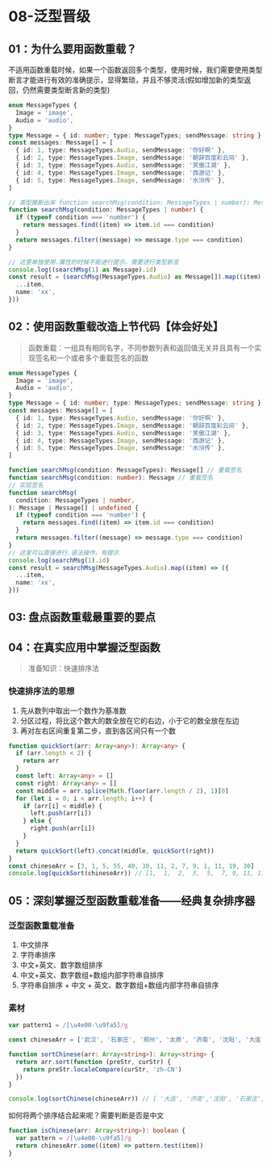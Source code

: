 # 08-泛型晋级

## 01：为什么要用函数重载？

不适用函数重载时候，如果一个函数返回多个类型，使用时候，我们需要使用类型断言才能进行有效的准确提示，显得繁琐，并且不够灵活(假如增加新的类型返回，仍然需要类型断言新的类型)

```typescript
enum MessageTypes {
  Image = 'image',
  Audio = 'audio',
}
type Message = { id: number; type: MessageTypes; sendMessage: string }
const messages: Message[] = [
  { id: 1, type: MessageTypes.Audio, sendMessage: '你好啊' },
  { id: 2, type: MessageTypes.Image, sendMessage: '朝辞百度彩云间' },
  { id: 3, type: MessageTypes.Audio, sendMessage: '笑傲江湖' },
  { id: 4, type: MessageTypes.Image, sendMessage: '西游记' },
  { id: 5, type: MessageTypes.Image, sendMessage: '水浒传' },
]

// 类型推断出来 function searchMsg(condition: MessageTypes | number): Message | Message[] | undefined
function searchMsg(condition: MessageTypes | number) {
  if (typeof condition === 'number') {
    return messages.find((item) => item.id === condition)
  }
  return messages.filter((message) => message.type === condition)
}

// 这里单独使用.属性的时候不能进行提示，需要进行类型断言
console.log((searchMsg(1) as Message).id)
const result = (searchMsg(MessageTypes.Audio) as Message[]).map((item) => ({
  ...item,
  name: 'xx',
}))
```

## 02：使用函数重载改造上节代码【体会好处】

> 函数重载：一组具有相同名字，不同参数列表和返回值无关并且具有一个实现签名和一个或者多个重载签名的函数

```typescript
enum MessageTypes {
  Image = 'image',
  Audio = 'audio',
}
type Message = { id: number; type: MessageTypes; sendMessage: string }
const messages: Message[] = [
  { id: 1, type: MessageTypes.Audio, sendMessage: '你好啊' },
  { id: 2, type: MessageTypes.Image, sendMessage: '朝辞百度彩云间' },
  { id: 3, type: MessageTypes.Audio, sendMessage: '笑傲江湖' },
  { id: 4, type: MessageTypes.Image, sendMessage: '西游记' },
  { id: 5, type: MessageTypes.Image, sendMessage: '水浒传' },
]

function searchMsg(condition: MessageTypes): Message[] // 重载签名
function searchMsg(condition: number): Message // 重载签名
// 实现签名
function searchMsg(
  condition: MessageTypes | number,
): Message | Message[] | undefined {
  if (typeof condition === 'number') {
    return messages.find((item) => item.id === condition)
  }
  return messages.filter((message) => message.type === condition)
}
// 这里可以直接进行.语法操作，有提示
console.log(searchMsg(1).id)
const result = searchMsg(MessageTypes.Audio).map((item) => ({
  ...item,
  name: 'xx',
}))
```

## 03: 盘点函数重载最重要的要点

## 04：在真实应用中掌握泛型函数

> 准备知识：快速排序法

### 快速排序法的思想

1. 先从数列中取出一个数作为基准数
2. 分区过程，将比这个数大的数全放在它的右边，小于它的数全放在左边
3. 再对左右区间重复第二步，直到各区间只有一个数

```typescript
function quickSort(arr: Array<any>): Array<any> {
  if (arr.length < 2) {
    return arr
  }
  const left: Array<any> = []
  const right: Array<any> = []
  const middle = arr.splice(Math.floor(arr.length / 2), 1)[0]
  for (let i = 0; i < arr.length; i++) {
    if (arr[i] < middle) {
      left.push(arr[i])
    } else {
      right.push(arr[i])
    }
  }
  return quickSort(left).concat(middle, quickSort(right))
}
const chineseArr = [3, 1, 5, 55, 40, 30, 11, 2, 7, 9, 1, 11, 19, 30]
console.log(quickSort(chineseArr)) // [1,  1,  2,  3,  5,  7, 9, 11, 11, 19, 30, 30,40, 55]
```

## 05：深刻掌握泛型函数重载准备——经典复杂排序器

### 泛型函数重载准备

1. 中文排序
2. 字符串排序
3. 中文+英文、数字数组排序
4. 中文+英文、数字数组+数组内部字符串自排序
5. 字符串自排序 + 中文 + 英文、数字数组+数组内部字符串自排序

### 素材

```typescript
var pattern1 = /[\u4e00-\u9fa5]/g
```

```typescript
const chineseArr = ['武汉', '石家庄', '郑州', '太原', '济南', '沈阳', '大连']

function sortChinese(arr: Array<string>): Array<string> {
  return arr.sort(function (preStr, curStr) {
    return preStr.localeCompare(curStr, 'zh-CN')
  })
}

console.log(sortChinese(chineseArr)) // [ '大连', '济南','沈阳', '石家庄','太原', '武汉','郑州']
```

如何将两个排序结合起来呢？需要判断是否是中文

```typescript
function isChinese(arr: Array<string>): boolean {
  var pattern = /[\u4e00-\u9fa5]/g
  return chineseArr.some((item) => pattern.test(item))
}
```

